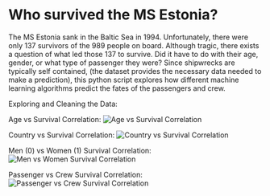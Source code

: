 # Who survived the MS Estonia?

The MS Estonia sank in the Baltic Sea in 1994. Unfortunately, there were only 137 survivors of the 989 people on board.
Although tragic, there exists a question of what led those 137 to survive. Did it have to do with their age, gender, or what type of passenger they were? Since shipwrecks are typically self contained, (the dataset provides the necessary data needed to make a prediction), this python script explores how different machine learning algorithms predict the fates of the passengers and crew.

Exploring and Cleaning the Data:

Age vs Survival Correlation:
![Age vs Survival Correlation](data/Age.png)

Country vs Survival Correlation:
![Country vs Survival Correlation](data/country_survival.png)

Men (0) vs Women (1) Survival Correlation:
![Men vs Women Survival Correlation](data/Men_0_Women_1.png)

Passenger vs Crew Survival Correlation:
![Passenger vs Crew Survival Correlation](data/Passenger_Crew.png)

